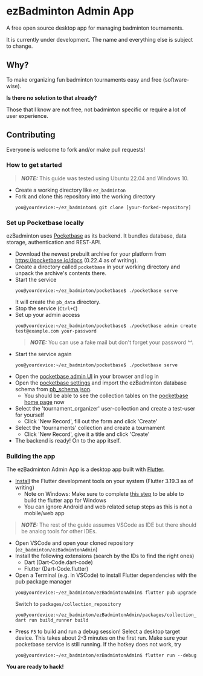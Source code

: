 # ezBadminton Admin App

A free open source desktop app for managing badminton tournaments.

It is currently under development. The name and everything else is subject to change.

## Why?

To make organizing fun badminton tournaments easy and free (software-wise).

**Is there no solution to that already?**

Those that I know are not free, not badminton specific or require a lot of user experience.

## Contributing

Everyone is welcome to fork and/or make pull requests!

### How to get started

> **_NOTE:_** This guide was tested using Ubuntu 22.04 and Windows 10.

- Create a working directory like `ez_badminton`
- Fork and clone this repository into the working directory
    ```console
    you@yourdevice:~/ez_badminton$ git clone [your-forked-repository]
    ```

### Set up Pocketbase locally

ezBadminton uses [Pocketbase](https://pocketbase.io) as its backend. It bundles database, data storage, authentication and REST-API.

- Download the newest prebuilt archive for your platform from https://pocketbase.io/docs (0.22.4 as of writing).
- Create a directory called `pocketbase` in your working directory and unpack the archive's contents there.
- Start the service
    ```console
    you@yourdevice:~/ez_badminton/pocketbase$ ./pocketbase serve
    ```
    It will create the `pb_data` directory.
- Stop the service (`Ctrl+C`)
- Set up your admin access
    ```console
	you@yourdevice:~/ez_badminton/pocketbase$ ./pocketbase admin create test@example.com your-password
    ```
	> **_NOTE:_** You can use a fake mail but don't forget your password ^^.
- Start the service again
    ```console
	you@yourdevice:~/ez_badminton/pocketbase$ ./pocketbase serve
    ```
- Open the [pocketbase admin UI](http://127.0.0.1:8090/_/) in your browser and log in
- Open the [pocketbase settings](http://127.0.0.1:8090/_/#/settings/import-collections) and import the ezBadminton database schema from [pb_schema.json](https://gist.githubusercontent.com/Snonky/1a596069391fb06eb3d916934e8c140b/raw/pb_schema.json).
  - You should be able to see the collection tables on the [pocketbase home page](http://127.0.0.1:8090/_/) now
- Select the 'tournament_organizer' user-collection and create a test-user for yourself
    - Click 'New Record', fill out the form and click 'Create'
- Select the 'tournaments' collection and create a tournament
    - Click 'New Record', give it a title and click 'Create'
- The backend is ready! On to the app itself.

### Building the app

The ezBadminton Admin App is a desktop app built with [Flutter](flutter.dev).

- [Install](https://docs.flutter.dev/get-started/install) the Flutter development tools on your system (Flutter 3.19.3 as of writing)
	- Note on Windows: Make sure to complete [this step](https://docs.flutter.dev/get-started/install/windows#additional-windows-requirements) to be able to build the flutter app for Windows
	- You can ignore Android and web related setup steps as this is not a mobile/web app

> **_NOTE:_** The rest of the guide assumes VSCode as IDE but there should be analog tools for other IDEs.

- Open VSCode and open your cloned repository (`ez_badminton/ezBadmintonAdmin`)
- Install the following extensions (search by the IDs to find the right ones)
	- Dart (Dart-Code.dart-code)
	- Flutter (Dart-Code.flutter)
- Open a Terminal (e.g. in VSCode) to install Flutter dependencies with the pub package manager
    ```console
	you@yourdevice:~/ez_badminton/ezBadmintonAdmin$ flutter pub upgrade
    ```
	Switch to `packages/collection_repository`
    ```console
	you@yourdevice:~/ez_badminton/ezBadmintonAdmin/packages/collection_repository$ dart run build_runner build
    ```
- Press `F5` to build and run a debug session! Select a desktop target device. This takes about 2-3 minutes on the first run. Make sure your pocketbase service is still running.
	If the hotkey does not work, try
    ```console
	you@yourdevice:~/ez_badminton/ezBadmintonAdmin$ flutter run --debug
    ```
**You are ready to hack!**

<!-- Githook:  git config --local core.hooksPath .githooks/ -->

